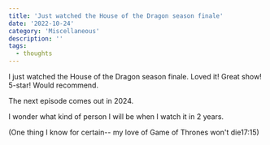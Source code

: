 ```yaml
---
title: 'Just watched the House of the Dragon season finale'
date: '2022-10-24'
category: 'Miscellaneous'
description: ''
tags:
  - thoughts
---
```


I just watched the House of the Dragon season finale. Loved it! Great show! 5-star! Would recommend.

The next episode comes out in 2024.

I wonder what kind of person I will be when I watch it in 2 years.

(One thing I know for certain-- my love of Game of Thrones won't die17:15)